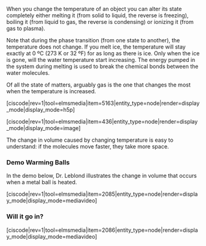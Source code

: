 When you change the temperature of an object you can alter its state completely either melting it (from solid to liquid, the reverse is freezing), boiling it (from liquid to gas, the reverse is condensing) or ionizing it (from gas to plasma). 
 
Note that during the phase transition (from one state to another), the temperature does not change. If you melt ice, the temperature will stay exactly at 0 ºC (273 K or 32 ºF) for as long as there is ice. Only when the ice is gone, will the water temperature start increasing. The energy pumped in the system during melting is used to break the chemical bonds between the water molecules. 
 
Of all the state of matters, arguably gas is the one that changes the most when the temperature is increased.

[ciscode|rev=1|tool=elmsmedia|item=5163|entity_type=node|render=display_mode|display_mode=h5p]

[ciscode|rev=1|tool=elmsmedia|item=436|entity_type=node|render=display_mode|display_mode=image]

The change in volume caused by changing temperature is easy to understand: if the molecules move faster, they take more space.

### Demo Warming Balls

In the demo below, Dr. Leblond illustrates the change in volume that occurs when a metal ball is heated.

[ciscode|rev=1|tool=elmsmedia|item=2085|entity_type=node|render=display_mode|display_mode=mediavideo]

### Will it go in?

[ciscode|rev=1|tool=elmsmedia|item=2086|entity_type=node|render=display_mode|display_mode=mediavideo]